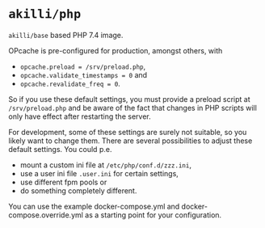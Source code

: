 # `akilli/php`

`akilli/base` based PHP 7.4 image. 

OPcache is pre-configured for production, amongst others, with

- `opcache.preload = /srv/preload.php`,
- `opcache.validate_timestamps = 0` and
- `opcache.revalidate_freq = 0`.

So if you use these default settings, you must provide a preload script at `/srv/preload.php` and be aware of the fact that changes in PHP scripts will only have effect after restarting the server. 

For development, some of these settings are surely not suitable, so you likely want to change them. There are several possibilities to adjust these default settings. You could p.e. 

- mount a custom ini file at `/etc/php/conf.d/zzz.ini`,
- use a user ini file `.user.ini` for certain settings,
- use different fpm pools or
- do something completely different.

You can use the example docker-compose.yml and docker-compose.override.yml as a starting point for your configuration.
